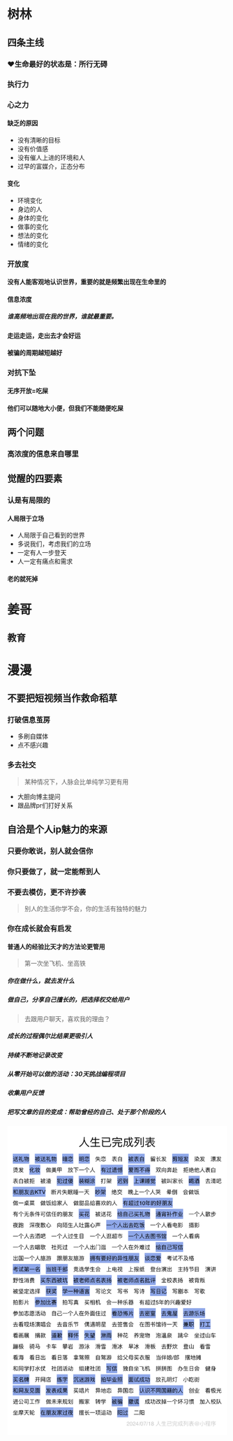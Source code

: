 # 树林
## 四条主线
### ❤生命最好的状态是：所行无碍
### 执行力
### 心之力
#### 缺乏的原因
- 没有清晰的目标
- 没有价值感
- 没有催人上进的环境和人
- 过早的富媒介，正态分布
#### 变化
- 环境变化
- 身边的人
- 身体的变化
- 做事的变化
- 想法的变化
- 情绪的变化
### 开放度
#### 没有人能客观地认识世界，重要的就是频繁出现在生命里的
#### 信息浓度
##### 谁高频地出现在我的世界，谁就最重要。
####  走运走运，走出去才会好运
#### 被骗的周期越短越好
### 对抗下坠
#### 无序开放=吃屎
#### 他们可以随地大小便，但我们不能随便吃屎
## 两个问题
### 高浓度的信息来自哪里

## 觉醒的四要素
### 认是有局限的
#### 人局限于立场
- 人局限于自己看到的世界
- 多说我们，考虑我们的立场
- 一定有人一步登天
- 人一定有痛点和需求
#### 老的就死掉
# 姜哥
## 教育
### 
# 漫漫
## 不要把短视频当作救命稻草
### 打破信息茧房
- 多刷自媒体
- 点不感兴趣
### 多去社交
> 某种情况下，人脉会比单纯学习更有用
- 大胆向博主提问
- 跟品牌pr们打好关系
## 自洽是个人ip魅力的来源
### 只要你敢说，别人就会信你
### 你只要做了，就一定能帮到人
### 不要去模仿，更不许抄袭
> 别人的生活你学不会，你的生活有独特的魅力
### 你在成长就会有启发
#### 普通人的经验比天才的方法论更管用
> 第一次坐飞机、坐高铁
##### 你在做什么，就去发什么
##### 做自己，分享自己擅长的，把选择权交给用户
> 去跟用户聊天，喜欢我的理由？
##### 成长的过程偶尔比结果更吸引人
##### 持续不断地记录改变
##### 从零开始可以做的活动：30天挑战编程项目
##### 收集用户反馈
##### 把写文章的目的变成：帮助曾经的自己、处于那个阶段的人
![alt text](057f2910a8406edd963eadb163ee80d.png)